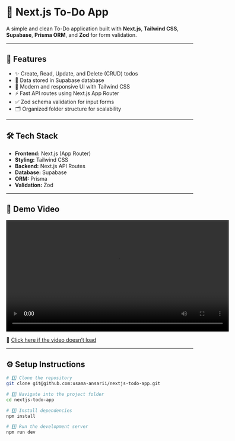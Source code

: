 # 📝 Next.js To-Do App

A simple and clean To-Do application built with **Next.js**, **Tailwind CSS**, **Supabase**, **Prisma ORM**, and **Zod** for form validation.

---

## 🚀 Features
- ✨ Create, Read, Update, and Delete (CRUD) todos  
- 🧩 Data stored in Supabase database  
- 💅 Modern and responsive UI with Tailwind CSS  
- ⚡ Fast API routes using Next.js App Router  
- ✅ Zod schema validation for input forms  
- 🗂 Organized folder structure for scalability  

---

## 🛠️ Tech Stack
- **Frontend:** Next.js (App Router)  
- **Styling:** Tailwind CSS  
- **Backend:** Next.js API Routes  
- **Database:** Supabase  
- **ORM:** Prisma  
- **Validation:** Zod  

---

## 🎥 Demo Video

<video src="https://github.com/usama-ansarii/nextjs-todo-app/raw/main/Demo.webm" controls width="600"></video>

🎥 [Click here if the video doesn’t load](https://github.com/usama-ansarii/nextjs-todo-app/raw/main/Demo.webm)

---

## ⚙️ Setup Instructions

```bash
# 1️⃣ Clone the repository
git clone git@github.com:usama-ansarii/nextjs-todo-app.git

# 2️⃣ Navigate into the project folder
cd nextjs-todo-app

# 3️⃣ Install dependencies
npm install

# 4️⃣ Run the development server
npm run dev

